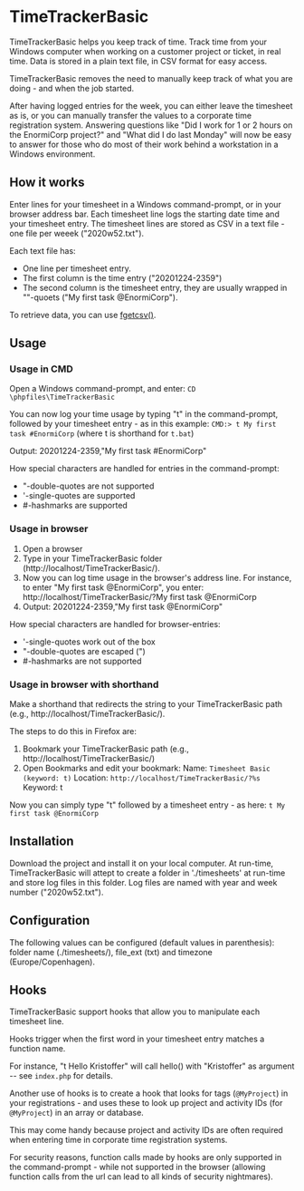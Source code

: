 # TimeTrackerBasic
TimeTrackerBasic helps you keep track of time. Track time from your Windows computer when working on a customer project or ticket, in real time. Data is stored in a plain text file, in CSV format for easy access.


TimeTrackerBasic removes the need to manually keep track of what you are doing - and when the job started.

After having logged entries for the week, you can either leave the timesheet as is, or you can manually transfer the values to a corporate time registration system. Answering questions like "Did I work for 1 or 2 hours on the EnormiCorp project?" and "What did I do last Monday" will now be easy to answer for those who do most of their work behind a workstation in a Windows environment.

## How it works

Enter lines for your timesheet in a Windows command-prompt, or in your browser address bar.
Each timesheet line logs the starting date time and your timesheet entry.
The timesheet lines are stored as CSV in a text file - one file per weeek ("2020w52.txt").

Each text file has:

* One line per timesheet entry.
* The first column is the time entry ("20201224-2359")
* The second column is the timesheet entry, they are usually wrapped in ""-quoets ("My first task @EnormiCorp").

To retrieve data, you can use [fgetcsv()](http://php.net/manual/en/function.fgetcsv.php).


## Usage

### Usage in CMD

Open a Windows command-prompt, and enter:
	`CD \phpfiles\TimeTrackerBasic`

You can now log your time usage by typing "t" in the command-prompt, followed by your timesheet entry - as in this example:
	`CMD:> t My first task #EnormiCorp` (where t is shorthand for `t.bat`)

Output:
	20201224-2359,"My first task #EnormiCorp"

How special characters are handled for entries in the command-prompt:

* "-double-quotes are not supported
* '-single-quotes are supported
* #-hashmarks are supported

### Usage in browser

1. Open a browser
2. Type in your TimeTrackerBasic folder (http://localhost/TimeTrackerBasic/).
3. Now you can log time usage in the browser's address line.
For instance, to enter "My first task @EnormiCorp", you enter:
	http://localhost/TimeTrackerBasic/?My first task @EnormiCorp
4. Output:
	20201224-2359,"My first task @EnormiCorp"

How special characters are handled for browser-entries:

* '-single-quotes work out of the box
* "-double-quotes are escaped (\")
* #-hashmarks are not supported

### Usage in browser with shorthand

Make a shorthand that redirects the string to your TimeTrackerBasic path (e.g., http://localhost/TimeTrackerBasic/).

The steps to do this in Firefox are:

1. Bookmark your TimeTrackerBasic path (e.g., http://localhost/TimeTrackerBasic/)
2. Open Bookmarks and edit your bookmark:
    Name: `Timesheet Basic (keyword: t)`
    Location: `http://localhost/TimeTrackerBasic/?%s`
    Keyword: t

Now you can simply type "t" followed by a timesheet entry - as here:
`t My first task @EnormiCorp`


## Installation

Download the project and install it on your local computer. At run-time, TimeTrackerBasic will attept to create a folder in './timesheets' at run-time and store log files in this folder. Log files are named with year and week number ("2020w52.txt").


## Configuration

The following values can be configured (default values in parenthesis): folder name (./timesheets/), file_ext (txt) and timezone (Europe/Copenhagen).

## Hooks

TimeTrackerBasic support hooks that allow you to manipulate each timesheet line.

Hooks trigger when the first word in your timesheet entry matches a function name. 

For instance, "t Hello Kristoffer" will call hello() with "Kristoffer" as argument -- see `index.php` for details.

Another use of hooks is to create a hook that looks for tags (`@MyProject`) in your registrations - and uses these to look up project and activity IDs (for `@MyProject`) in an array or database.

This may come handy because project and activity IDs are often required when entering time in corporate time registration systems.

For security reasons, function calls made by hooks are only supported in the command-prompt - while not supported in the browser (allowing function calls from the url can lead to all kinds of security nightmares).

